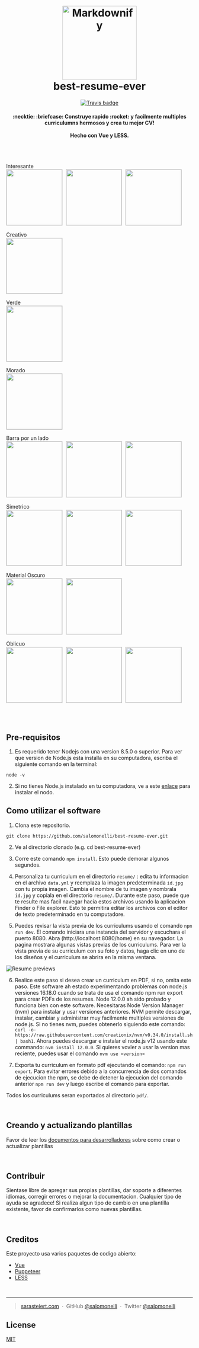 <h1 align="center">
  <br>
  <a href="https://github.com/salomonelli/best-resume-ever">
  <img src="src/assets/logo.png" alt="Markdownify" width="200"></a>
  <br>
  best-resume-ever
  <br>
</h1>

<div align="center">

[![Travis badge](https://travis-ci.org/salomonelli/best-resume-ever.svg?branch=master)](https://travis-ci.org/salomonelli/best-resume-ever)

</div>

<h4 align="center">
  :necktie: :briefcase: Construye rapido :rocket: y facilmente multiples curriculumns hermosos y crea tu mejor CV!
  <br><br>
  Hecho con Vue y LESS.
</h4>

<br>
<br>

<p align="left">
<p>Interesante<br>
<img src="src/assets/preview/resume-cool.png" width="150" style="margin-right:5px; border: 1px solid #ccc;" />
<img src="src/assets/preview/resume-cool-rtl2.png" width="150" style="margin-right:5px; border: 1px solid #ccc;" />
<img src="src/assets/preview/resume-cool-rtl.png" width="150" style="margin-right:5px; border: 1px solid #ccc;" />
</p>
<p>Creativo<br>
<img src="src/assets/preview/resume-creative.png" width="150" style="margin-right:5px; border: 1px solid #ccc;" />
</p>
<p>Verde<br>
<img src="src/assets/preview/resume-green.png" width="150" style="margin-right:5px; border: 1px solid #ccc;" />
</p>
<p>Morado<br>
<img src="src/assets/preview/resume-purple.png" width="150" style="margin-right:5px; border: 1px solid #ccc;" />
</p>
<p>Barra por un lado<br>
<img src="src/assets/preview/resume-side-bar.png" width="150" style="margin-right:5px; border: 1px solid #ccc;" />
<img src="src/assets/preview/resume-side-bar-rtl.png" width="150" style="margin-right:5px; border: 1px solid #ccc;" />
<img src="src/assets/preview/resume-side-bar-projects.png" width="150" style="margin-right:5px; border: 1px solid #ccc;" />
</p>
<p>Simetrico<br>
<img src="src/assets/preview/resume-left-right.png" width="150" style="margin-right:5px; border: 1px solid #ccc;" />
<img src="src/assets/preview/resume-left-right-rtl.png" width="150" style="margin-right:5px; border: 1px solid #ccc;" />
<img src="src/assets/preview/resume-left-right-projects.png" width="150" style="margin-right:5px; border: 1px solid #ccc;" />
</p>
<p>Material Oscuro<br>
<img src="src/assets/preview/resume-material-dark.png" width="150" style="margin-right:5px; border: 1px solid #ccc;" />
<img src="src/assets/preview/resume-material-dark-projects.png" width="150" style="margin-right:5px; border: 1px solid #ccc;" />
</p>
<p>Oblicuo<br>
<img src="src/assets/preview/resume-oblique.png" width="150" style="margin-right:5px; border: 1px solid #ccc;" />
<img src="src/assets/preview/resume-oblique-rtl.png" width="150" style="margin-right:5px; border: 1px solid #ccc;" />
<img src="src/assets/preview/resume-oblique-projects.png" width="150" style="margin-right:5px; border: 1px solid #ccc;" />
</p>
</p>

<br>
<br>

## Pre-requisitos

1. Es requerido tener Nodejs con una version 8.5.0 o superior. Para ver que version de Node.js esta installa en su computadora, escriba el siguiente comando en la terminal:

```
node -v
```

2. Si no tienes Node.js instalado en tu computadora, ve a este [enlace](https://nodejs.org/en/download/) para instalar el nodo.

## Como utilizar el software

1. Clona este repositorio.

```
git clone https://github.com/salomonelli/best-resume-ever.git
```

2. Ve al directorio clonado (e.g. cd best-resume-ever)

3. Corre este comando `npm install`. Esto puede demorar algunos segundos.

4. Personaliza tu curriculum en el directorio `resume/` : edita tu informacion en el archivo `data.yml` y reemplaza la imagen predeterminada `id.jpg` con tu propia imagen. Cambia el nombre de tu imagen y nombrala `id.jpg` y copiala en el directorio `resume/`. Durante este paso, puede que te resulte mas facil navegar hacia estos archivos usando la aplicacion Finder o File explorer. Esto te permitira editar los archivos con el editor de texto predeterminado en tu computadore. 

5. Puedes revisar la vista previa de los curriculums usando el comando `npm run dev`. El comando iniciara una instancia del servidor y escuchara el puerto 8080. Abra (http://localhost:8080/home) en su navegador. La pagina mostrara algunas vistas previas de los curriculums. Para ver la vista previa de su curriculum con su foto y datos, haga clic en uno de los diseños y el curriculum se abrira en la misma ventana.

![Resume previews](/readme-images/resumePreviews.png)

6. Realice este paso si desea crear un curriculum en PDF, si no, omita este paso. Este software ah estado experimentando problemas con node.js versiones 16.18.0 cuando se trata de usa el comando npm run export para crear PDFs de los resumes. Node 12.0.0 ah sido probado y funciona bien con este software. Necesitaras Node Version Manager (nvm) para instalar y usar versiones anteriores. NVM permite descargar, instalar, cambiar y administrar muy facilmente multiples versiones de node.js. Si no tienes nvm, puedes obtenerlo siguiendo este comando: `curl -o- https://raw.githubusercontent.com/creationix/nvm/v0.34.0/install.sh | bash1`. Ahora puedes descargar e instalar el node.js v12 usando este commando: `nvm install 12.0.0`. Si quieres vovler a usar la version mas reciente, puedes usar el comando `nvm use <version>`

7. Exporta tu curriculum en formato pdf ejecutando el comando: `npm run export`. Para evitar errores debido a la concurrencia de dos comandos de ejecucion the npm, se debe de detener la ejecucion del comando anterior `npm run dev` y luego escribe el comando para exportar.

Todos los curriculums seran exportados al directorio `pdf/`.

<br>

## Creando y actualizando plantillas

Favor de leer los  <a href="DEVELOPER.md">documentos para desarrolladores</a> sobre como crear o actualizar plantillas

<br>

## Contribuir

Sientase libre de apregar sus propias plantillas, dar soporte a diferentes idiomas, corregir errores o mejorar la documentacion. Cualquier tipo de ayuda se agradece! Si realiza algun tipo de cambio en una plantilla existente, favor de confirmarlos como nuevas plantillas.

<br>

## Creditos

Este proyecto usa varios paquetes de codigo abierto:

- <a href="https://github.com/vuejs/vue" target="_blank">Vue</a>
- <a href="https://github.com/GoogleChrome/puppeteer" target="_blank">Puppeteer</a>
- <a href="https://github.com/less/less.js" target="_blank">LESS</a>

<br>

---

> [sarasteiert.com](https://www.sarasteiert.com) &nbsp;&middot;&nbsp;
> GitHub [@salomonelli](https://github.com/salomonelli) &nbsp;&middot;&nbsp;
> Twitter [@salomonelli](https://twitter.com/salomonelli)

## License

[MIT](https://github.com/salomonelli/best-resume-ever/blob/master/LICENCE.md)
